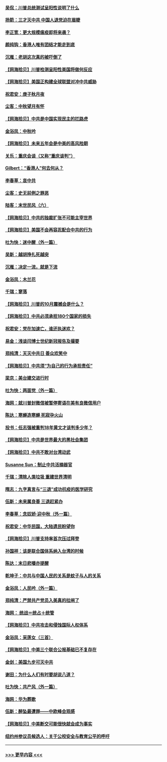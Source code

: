 #### [吴侃：川普总统测试呈阳性说明了什么](../pages/nsc993/n12451869.md?t=10050651) 
#### [扬箭：三才灭中共 中国人退党迫在眉睫](../pages/nsc993/n12451842.md?t=10050651) 
#### [李正宽：更大规模瘟疫即将来袭？](../pages/nsc993/n12451455.md?t=10050651) 
#### [颜纯钩：香港人唯有团结才能走到底](../pages/nsc993/n12450870.md?t=10050651) 
#### [沉雁：老胡这次真的被吓倒了](../pages/nsc993/n12449796.md?t=10050651) 
#### [【网海拾贝】川普检测呈阳性美国将做何反应](../pages/nsc993/n12449042.md?t=10050651) 
#### [【网海拾贝】美国正构建全球联盟对冲中共威胁](../pages/nsc993/n12446580.md?t=10050651) 
#### [祝君安：庚子秋月夜](../pages/nsc993/n12445870.md?t=10050651) 
#### [尘客：中秋望月有怀](../pages/nsc993/n12444632.md?t=10050651) 
#### [【网海拾贝】中共是中国实现民主的拦路虎](../pages/nsc993/n12443573.md?t=10050651) 
#### [金浴凤：中秋吟](../pages/nsc993/n12441773.md?t=10050651) 
#### [【网海拾贝】未来五年会是中美的高风险期](../pages/nsc993/n12440760.md?t=10050651) 
#### [关乐：重庆会谈（又称“重庆谈判”）](../pages/nsc993/n12437525.md?t=10050651) 
#### [Gilbert：“香港人”何去何从？](../pages/nsc993/n12435894.md?t=10050651) 
#### [李春草：哀中共](../pages/nsc993/n12435874.md?t=10050651) 
#### [尘客：史无前例之罪恶](../pages/nsc993/n12435762.md?t=10050651) 
#### [陆客：末世民风（六）](../pages/nsc993/n12435354.md?t=10050651) 
#### [【网海拾贝】中共的独裁扩张不可能主宰世界](../pages/nsc993/n12435151.md?t=10050651) 
#### [【网海拾贝】美国不会再容忍配合中共的行为](../pages/nsc993/n12433808.md?t=10050651) 
#### [吐为快：迷中醒（外一篇）](../pages/nsc993/n12433585.md?t=10050651) 
#### [吴新：越胡挣扎死越突](../pages/nsc993/n12433562.md?t=10050651) 
#### [沉雁：决定一流，就是下流](../pages/nsc993/n12432128.md?t=10050651) 
#### [金浴凤：木兰花](../pages/nsc993/n12432124.md?t=10050651) 
#### [千瑞：寥落](../pages/nsc993/n12432071.md?t=10050651) 
#### [【网海拾贝】川普的10月震撼会是什么？](../pages/nsc993/n12431624.md?t=10050651) 
#### [【网海拾贝】中共必须承担180个国家的损失](../pages/nsc993/n12428893.md?t=10050651) 
#### [祝君安：党在加速亡，谁还执迷欢？](../pages/nsc993/n12428652.md?t=10050651) 
#### [易金：浅谈闫博士世纪新冠报告及撮要](../pages/nsc993/n12426822.md?t=10050651) 
#### [郑纯清：天灭中共日 善众欢笑中](../pages/nsc993/n12426784.md?t=10050651) 
#### [【网海拾贝】中共须“为自己的行为承担责任”](../pages/nsc993/n12426067.md?t=10050651) 
#### [梁京：美台建交进行时](../pages/nsc993/n12424066.md?t=10050651) 
#### [吐为快：两面党（外一篇）](../pages/nsc993/n12424043.md?t=10050651) 
#### [海网：就川普封微信被暂停寄语在美有良微信用户](../pages/nsc993/n12424021.md?t=10050651) 
#### [陈达：寒蝉造寒蝉 死寂孕火山](../pages/nsc993/n12423958.md?t=10050651) 
#### [投书：任志强被重判18年黄文才该判多少年？](../pages/nsc993/n12423672.md?t=10050651) 
#### [【网海拾贝】中共是世界最大的黑社会集团](../pages/nsc993/n12423543.md?t=10050651) 
#### [【网海拾贝】中共不敢对台湾动武](../pages/nsc993/n12421418.md?t=10050651) 
#### [Susanne Sun：制止中共活摘器官](../pages/nsc993/n12419654.md?t=10050651) 
#### [千瑞：清除人类垃圾 重建世界清明](../pages/nsc993/n12419414.md?t=10050651) 
#### [隋志：九字真言与“三退”成功抗疫的医学研究](../pages/nsc993/n12419248.md?t=10050651) 
#### [伍新：未来属良善 三退赶紧办](../pages/nsc993/n12418496.md?t=10050651) 
#### [李春草：念奴娇·迎中秋（外一篇）](../pages/nsc993/n12418465.md?t=10050651) 
#### [祝君安：中华民国，大陆遗民盼望你](../pages/nsc993/n12418089.md?t=10050651) 
#### [【网海拾贝】川普支持率首次压过拜登](../pages/nsc993/n12418050.md?t=10050651) 
#### [孙国祥：该是联合国体系纳入台湾的时候](../pages/nsc993/n12417369.md?t=10050651) 
#### [陈达：末日悲嚎亦提醒](../pages/nsc993/n12416736.md?t=10050651) 
#### [乾坤子：中共与中国人民的关系是蚊子与人的关系](../pages/nsc993/n12416632.md?t=10050651) 
#### [金浴凤：人民吟（外一篇）](../pages/nsc993/n12416567.md?t=10050651) 
#### [郑纯清：严禁共产党员入美真的拉闸了](../pages/nsc993/n12416550.md?t=10050651) 
#### [海网： 统战＝统占＋统管](../pages/nsc993/n12416404.md?t=10050651) 
#### [【网海拾贝】中共攻击和侵蚀国际人权体系](../pages/nsc993/n12416250.md?t=10050651) 
#### [金浴凤：采莲女（三首）](../pages/nsc993/n12415517.md?t=10050651) 
#### [【网海拾贝】中美三个联合公报基础已不复存在](../pages/nsc993/n12415054.md?t=10050651) 
#### [金剑：美国九步可灭中共](../pages/nsc993/n12413183.md?t=10050651) 
#### [谢田：为什么人们有时要胡说八道？](../pages/nsc993/n12411861.md?t=10050651) 
#### [吐为快：共产风（外一篇）](../pages/nsc993/n12411761.md?t=10050651) 
#### [海网：华为葬歌](../pages/nsc993/n12410381.md?t=10050651) 
#### [伍新：醉坠最遭罪——中欧峰会观感](../pages/nsc993/n12410364.md?t=10050651) 
#### [【网海拾贝】中美断交可能很快就会成为事实](../pages/nsc993/n12409495.md?t=10050651) 
#### [纽约州参议员候选人：关于公校安全与教育公平的呼吁](../pages/nsc993/n12409228.md?t=10050651) 

----
#### [ >>> 更早内容 <<< ](../indexes/nsc993-earlier.md)
